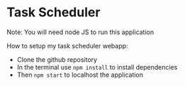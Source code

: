 # Task Scheduler

Note: You will need node JS to run this application

How to setup my task scheduler webapp:

- Clone the github repository
- In the terminal use ```npm install``` to install dependencies
- Then ```npm start``` to localhost the application
